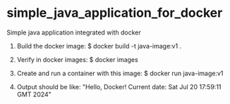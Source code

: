 # simple_java_application_for_docker
Simple java application integrated with docker

1. Build the docker image:
   $ docker build -t java-image:v1 .

2. Verify in docker images:
   $ docker images

3. Create and run a container with this image:
   $ docker run java-image:v1

4. Output should be like:
   "Hello, Docker! Current date: Sat Jul 20 17:59:11 GMT 2024"
